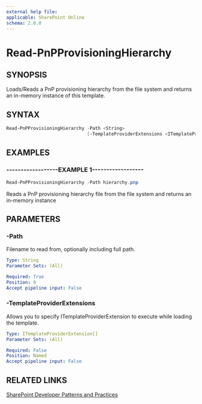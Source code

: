 ```yaml
---
external help file:
applicable: SharePoint Online
schema: 2.0.0
---
```

# Read-PnPProvisioningHierarchy

## SYNOPSIS
Loads/Reads a PnP provisioning hierarchy from the file system and returns an in-memory instance of this template.

## SYNTAX 

```powershell
Read-PnPProvisioningHierarchy -Path <String>
                              [-TemplateProviderExtensions <ITemplateProviderExtension[]>]
```

## EXAMPLES

### ------------------EXAMPLE 1------------------
```powershell
Read-PnPProvisioningHierarchy -Path hierarchy.pnp
```

Reads a PnP provisioning hierarchy file from the file system and returns an in-memory instance

## PARAMETERS

### -Path
Filename to read from, optionally including full path.

```yaml
Type: String
Parameter Sets: (All)

Required: True
Position: 0
Accept pipeline input: False
```

### -TemplateProviderExtensions
Allows you to specify ITemplateProviderExtension to execute while loading the template.

```yaml
Type: ITemplateProviderExtension[]
Parameter Sets: (All)

Required: False
Position: Named
Accept pipeline input: False
```

## RELATED LINKS

[SharePoint Developer Patterns and Practices](http://aka.ms/sppnp)